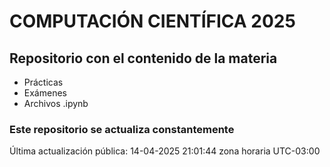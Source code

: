# COMPUTACIÓN CIENTÍFICA 2025

## Repositorio con el contenido de la materia

- Prácticas
- Exámenes
- Archivos .ipynb

### Este repositorio se actualiza constantemente

Última actualización pública: 14-04-2025 21:01:44 zona horaria UTC-03:00
